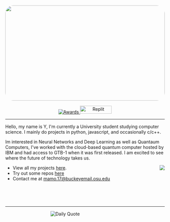 <h3 align="center">
<img src="https://static.vecteezy.com/system/resources/previews/009/626/037/non_2x/silhouette-landscape-with-fog-forest-pine-trees-mountains-illustration-of-national-park-view-mist-black-and-white-good-for-wallpaper-background-banner-cover-poster-free-vector.jpg" style='width:100%; height: 300px; border-radius: 25px;'/>
</h3> 

<p align="center">
  <a href="https://github.com/Yoxmo"> <img src="https://gpvc.arturio.dev/yoxmo" alt="Awards"> </a>
  <a href="https://replit.com/@Yoxmo"><img style="width: 100px; height: 25px; border: 25px" src="https://blog.replit.com/images/new_logo/logotype.png?v=1664916455431" alt="Replit"></a> 
</p>

--- 

Hello, my name is Y, I'm currently a University student studying computer science. I mainly do projects in python, javascript, and occasionally c/c++.

Im interested in Neural Networks and Deep Learning as well as Quantaum Computers, I've worked with the cloud-based quantum computer hosted by IBM and had access to GTB-1 when it was first released. I am excited to see where the future of technology takes us.

<a href="https://github.com/yoxmo">
  <img align="right" src="https://github-readme-streak-stats.herokuapp.com/?user=yoxmo&theme=dark" />
</a>

- View all my projects [here](https://github.com/yoxmo).
- Try out some repos [here](replit.com/@Yoxmo)
- Contact me at [mamo.17@buckeyemail.osu.edu](mailto:mamo.17@buckeyemail.osu.edu)
<p>
<br>
<br>
<br>
</p>

---

<div align="center" style="width:75%"> 

![Daily Quote](https://quotes-github-readme.vercel.app/api?type=horizontal&theme=dark)

</div>


